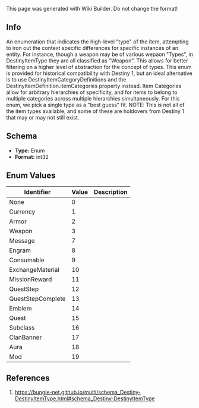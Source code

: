 <span class="wiki-builder">This page was generated with Wiki Builder. Do not change the format!</span>

## Info
An enumeration that indicates the high-level &quot;type&quot; of the item, attempting to iron out the context specific differences for specific instances of an entity.  For instance, though a weapon may be of various wepaon &quot;Types&quot;, in DestinyItemType they are all classified as &quot;Weapon&quot;. This allows for better filtering on a higher level of abstraction for the concept of types. This enum is provided for historical compatibility with Destiny 1, but an ideal alternative is to use DestinyItemCategoryDefinitions and the DestinyItemDefinition.itemCategories property instead. Item Categories allow for arbitrary hierarchies of specificity, and for items to belong to multiple categories across multiple hierarchies simultaneously.  For this enum, we pick a single type as a &quot;best guess&quot; fit. NOTE: This is not all of the item types available, and some of these are holdovers from Destiny 1 that may or may not still exist.

## Schema
* **Type:** Enum
* **Format:** int32

## Enum Values
Identifier | Value | Description
---------- | ----- | -----------
None | 0 | 
Currency | 1 | 
Armor | 2 | 
Weapon | 3 | 
Message | 7 | 
Engram | 8 | 
Consumable | 9 | 
ExchangeMaterial | 10 | 
MissionReward | 11 | 
QuestStep | 12 | 
QuestStepComplete | 13 | 
Emblem | 14 | 
Quest | 15 | 
Subclass | 16 | 
ClanBanner | 17 | 
Aura | 18 | 
Mod | 19 | 

## References
1. https://bungie-net.github.io/multi/schema_Destiny-DestinyItemType.html#schema_Destiny-DestinyItemType
